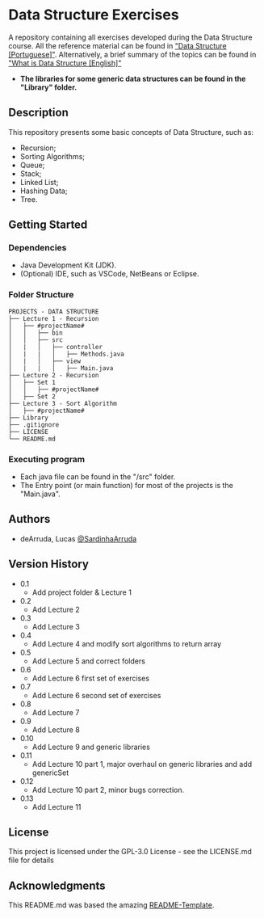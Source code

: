 # Data Structure Exercises

A repository containing all exercises developed during the Data Structure course.
All the reference material can be found in ["Data Structure [Portuguese]"](https://www.leandrocolevati.com.br/materiais?disciplina=4716-003).
Alternatively, a brief summary of the topics can be found in ["What is Data Structure [English]"](https://www.geeksforgeeks.org/what-is-data-structure-types-classifications-and-applications/)

* **The libraries for some generic data structures can be found in the "Library" folder.**

## Description

This repository presents some basic concepts of Data Structure, such as:
- Recursion;
- Sorting Algorithms;
- Queue;
- Stack;
- Linked List;
- Hashing Data;
- Tree.

## Getting Started

### Dependencies

* Java Development Kit (JDK).
* (Optional) IDE, such as VSCode, NetBeans or Eclipse.

### Folder Structure
````
PROJECTS - DATA STRUCTURE
├── Lecture 1 - Recursion
│   ├── #projectName#
│   │   ├── bin
│   │   ├── src
│   |   │   ├── controller
│   |   |   │   ├── Methods.java
│   |   │   ├── view
│   |   |   │   ├── Main.java
├── Lecture 2 - Recursion
│   ├── Set 1
│   │   ├── #projectName#
│   ├── Set 2
├── Lecture 3 - Sort Algorithm
│   ├── #projectName#
├── Library
├── .gitignore
├── LICENSE
└── README.md
````

### Executing program

* Each java file can be found in the "/src" folder.
* The Entry point (or main function) for most of the projects is the "Main.java".

## Authors

 - deArruda, Lucas [@SardinhaArruda](https://twitter.com/SardinhaArruda)

## Version History

* 0.1
    * Add project folder & Lecture 1
* 0.2
    * Add Lecture 2
* 0.3
    * Add Lecture 3
* 0.4
    * Add Lecture 4 and modify sort algorithms to return array
* 0.5
    * Add Lecture 5 and correct folders
* 0.6
    * Add Lecture 6 first set of exercises 
* 0.7
    * Add Lecture 6 second set of exercises
* 0.8
    * Add Lecture 7
* 0.9
    * Add Lecture 8
* 0.10
    * Add Lecture 9 and generic libraries
* 0.11
    * Add Lecture 10 part 1, major overhaul on generic libraries and add genericSet
* 0.12
    * Add Lecture 10 part 2, minor bugs correction.
* 0.13
    * Add Lecture 11


## License

This project is licensed under the GPL-3.0 License - see the LICENSE.md file for details

## Acknowledgments

This README.md was based the amazing [README-Template](https://gist.github.com/DomPizzie/7a5ff55ffa9081f2de27c315f5018afc).